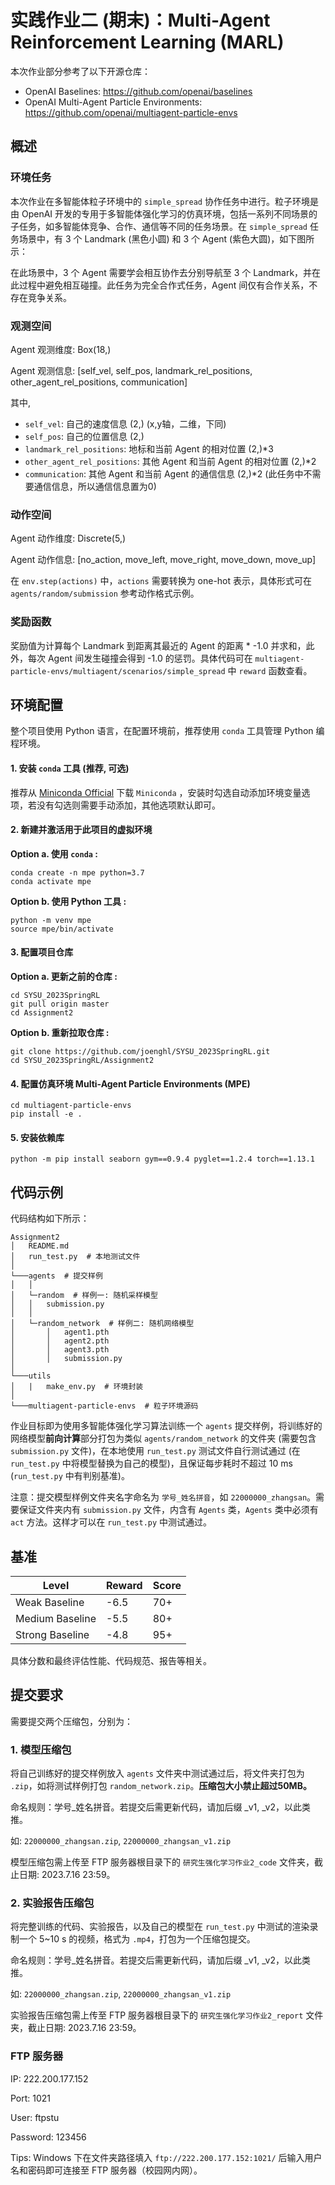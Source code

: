 # 实践作业二 (期末)：Multi-Agent Reinforcement Learning (MARL)

本次作业部分参考了以下开源仓库：
- OpenAI Baselines: https://github.com/openai/baselines
- OpenAI Multi-Agent Particle Environments: https://github.com/openai/multiagent-particle-envs

## 概述

### 环境任务

本次作业在多智能体粒子环境中的 `simple_spread` 协作任务中进行。粒子环境是由 OpenAI 开发的专用于多智能体强化学习的仿真环境，包括一系列不同场景的子任务，如多智能体竞争、合作、通信等不同的任务场景。在 `simple_spread` 任务场景中，有 3 个 Landmark (黑色小圆) 和 3 个 Agent (紫色大圆)，如下图所示：


在此场景中，3 个 Agent 需要学会相互协作去分别导航至 3 个 Landmark，并在此过程中避免相互碰撞。此任务为完全合作式任务，Agent 间仅有合作关系，不存在竞争关系。

### 观测空间

Agent 观测维度: Box(18,)

Agent 观测信息: [self_vel, self_pos, landmark_rel_positions, other_agent_rel_positions, communication]

其中,
- `self_vel`: 自己的速度信息 (2,) (x,y轴，二维，下同)
- `self_pos`: 自己的位置信息 (2,)
- `landmark_rel_positions`: 地标和当前 Agent 的相对位置 (2,)*3
- `other_agent_rel_positions`: 其他 Agent 和当前 Agent 的相对位置 (2,)*2
- `communication`: 其他 Agent 和当前 Agent 的通信信息 (2,)*2 (此任务中不需要通信信息，所以通信信息置为0)

### 动作空间

Agent 动作维度: Discrete(5,)

Agent 动作信息: [no_action, move_left, move_right, move_down, move_up]

在 `env.step(actions)` 中，`actions` 需要转换为 one-hot 表示，具体形式可在 `agents/random/submission` 参考动作格式示例。


### 奖励函数

奖励值为计算每个 Landmark 到距离其最近的 Agent 的距离 * -1.0 并求和，此外，每次 Agent 间发生碰撞会得到 -1.0 的惩罚。具体代码可在 `multiagent-particle-envs/multiagent/scenarios/simple_spread` 中 `reward` 函数查看。


## 环境配置

整个项目使用 Python 语言，在配置环境前，推荐使用 `conda` 工具管理 Python 编程环境。

#### 1. 安装 `conda` 工具 (推荐, 可选)

推荐从 [Miniconda Official](https://docs.conda.io/en/latest/miniconda.html) 下载 `Miniconda` ，安装时勾选自动添加环境变量选项，若没有勾选则需要手动添加，其他选项默认即可。

#### 2. 新建并激活用于此项目的虚拟环境 

**Option a. 使用 `conda` :**

```shell
conda create -n mpe python=3.7
conda activate mpe
```

**Option b. 使用 Python 工具 :**

```shell
python -m venv mpe
source mpe/bin/activate
```

#### 3. 配置项目仓库

**Option a. 更新之前的仓库 :**

```shell
cd SYSU_2023SpringRL
git pull origin master
cd Assignment2
```

**Option b. 重新拉取仓库 :**

```shell
git clone https://github.com/joenghl/SYSU_2023SpringRL.git
cd SYSU_2023SpringRL/Assignment2
```

#### 4. 配置仿真环境 Multi-Agent Particle Environments (MPE)

```shell
cd multiagent-particle-envs
pip install -e .
```

#### 5. 安装依赖库

```shell
python -m pip install seaborn gym==0.9.4 pyglet==1.2.4 torch==1.13.1
```

## 代码示例

代码结构如下所示：

```
Assignment2
│   README.md
│   run_test.py  # 本地测试文件
│
└───agents  # 提交样例
│   │ 
│   └─random  # 样例一: 随机采样模型
│   │   submission.py
│   │  
│   └─random_network  # 样例二: 随机网络模型
│       │   agent1.pth
│       │   agent2.pth
│       │   agent3.pth
│       │   submission.py
│
└───utils
│   |   make_env.py  # 环境封装
│   
└───multiagent-particle-envs  # 粒子环境源码   
```

作业目标即为使用多智能体强化学习算法训练一个 `agents` 提交样例，将训练好的网络模型**前向计算**部分打包为类似 `agents/random_network` 的文件夹 (需要包含 `submission.py` 文件)，在本地使用 `run_test.py` 测试文件自行测试通过 (在 `run_test.py` 中将模型替换为自己的模型)，且保证每步耗时不超过 10 ms (`run_test.py` 中有判别基准)。

注意：提交模型样例文件夹名字命名为 `学号_姓名拼音`，如 `22000000_zhangsan`。需要保证文件夹内有 `submission.py` 文件，内含有 `Agents` 类，`Agents` 类中必须有 `act` 方法。这样才可以在 `run_test.py` 中测试通过。

## 基准

| Level     | Reward | Score|
| ----------- | ----------- | --- |
| Weak Baseline      | -6.5      | 70+  |
| Medium Baseline   | -5.5        | 80+ |
| Strong Baseline   | -4.8        | 95+ |

具体分数和最终评估性能、代码规范、报告等相关。

## 提交要求


需要提交两个压缩包，分别为：

### 1. 模型压缩包
将自己训练好的提交样例放入 `agents` 文件夹中测试通过后，将文件夹打包为 `.zip`，如将测试样例打包 `random_network.zip`。**压缩包大小禁止超过50MB。**

命名规则：学号\_姓名拼音。若提交后需更新代码，请加后缀 \_v1, \_v2，以此类推。

如: `22000000_zhangsan.zip`, `22000000_zhangsan_v1.zip`

模型压缩包需上传至 FTP 服务器根目录下的 `研究生强化学习作业2_code` 文件夹，截止日期: 2023.7.16 23:59。

### 2. 实验报告压缩包
将完整训练的代码、实验报告，以及自己的模型在 `run_test.py` 中测试的渲染录制一个 5~10 s 的视频，格式为 `.mp4`，打包为一个压缩包提交。

命名规则：学号\_姓名拼音。若提交后需更新代码，请加后缀 \_v1, \_v2，以此类推。

如: `22000000_zhangsan.zip`, `22000000_zhangsan_v1.zip`

实验报告压缩包需上传至 FTP 服务器根目录下的 `研究生强化学习作业2_report` 文件夹，截止日期: 2023.7.16 23:59。

### FTP 服务器

IP: 222.200.177.152

Port: 1021

User: ftpstu

Password: 123456

Tips: Windows 下在文件夹路径填入 `ftp://222.200.177.152:1021/` 后输入用户名和密码即可连接至 FTP 服务器（校园网内网）。




